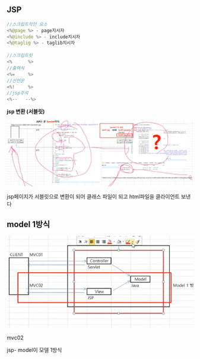 ## JSP

~~~java
//스크립트적인 요소
<%@page %> - page지시자
<%@include %> - include지시자
<%@taglig %> - taglib지시자
    
//스크립트릿
<%      %> 
//출력식
<%=     %>
//선언문
<%!     %>
//jsp주석
<%--   --%>
~~~

**jsp 변환 (서블릿)**

![image-20220808160644485](image/mvc02/image-20220808160644485.png)



jsp페이지가 서블릿으로 변환이 되어 클래스 파일이 되고  html파일을 클라이언트 보낸다 



## model 1방식

![image-20220808161456934](image/mvc02/image-20220808161456934.png)

mvc02 

jsp- model이 모델 1방식